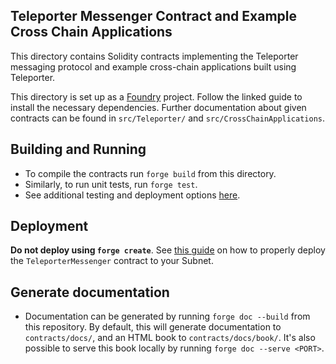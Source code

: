 ## Teleporter Messenger Contract and Example Cross Chain Applications
This directory contains Solidity contracts implementing the Teleporter messaging protocol and example cross-chain applications built using Teleporter.

This directory is set up as a [Foundry](https://github.com/foundry-rs/foundry) project. Follow the linked guide to install the necessary dependencies. Further documentation about given contracts can be found in `src/Teleporter/` and `src/CrossChainApplications`.

## Building and Running
- To compile the contracts run `forge build` from this directory.
- Similarly, to run unit tests, run `forge test`.
- See additional testing and deployment options [here](https://book.getfoundry.sh/forge/).

## Deployment
**Do not deploy using `forge create`**. See [this guide](https://github.com/ava-labs/teleporter/blob/main/utils/contract-deployment/README.md) on how to properly deploy the `TeleporterMessenger` contract to your Subnet.

## Generate documentation
- Documentation can be generated by running `forge doc --build` from this repository. By default, this will generate documentation to `contracts/docs/`, and an HTML book to `contracts/docs/book/`. It's also possible to serve this book locally by running `forge doc --serve <PORT>`.
